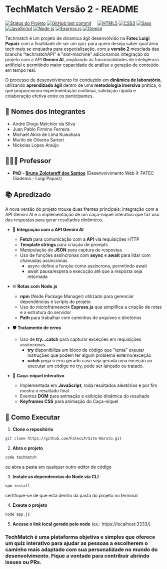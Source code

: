 # TechMatch Versão 2 - README

[![Status do Projeto](https://img.shields.io/badge/Status-Em%20Desenvolvimento-yellow)]()
[![GitHub last commit](https://img.shields.io/github/last-commit/FatecLP/diagnostico)]() &nbsp;&nbsp;&nbsp;
[![HTML5](https://img.shields.io/badge/HTML5-E34F26?logo=html5&logoColor=white)]()
[![CSS3](https://img.shields.io/badge/-CSS3-1572B6?style=flat&logo=css&logoColor=white)]()
[![Sass](https://img.shields.io/badge/Sass-CC6699?style=flat&logo=Sass&logoColor=white)]()
[![JavaScript](https://shields.io/badge/JavaScript-F7DF1E?logo=JavaScript&logoColor=000&style=flat)]()
[![Node.js](https://img.shields.io/badge/Node.js-339933?style=&logo=Node.js&logoColor=white)]()
[![Express.js](https://img.shields.io/badge/Express.js-fff?logo=express&logoColor=000&style=flat)]()
[![Gemini](https://img.shields.io/badge/Google%20Gemini%20API-8E75B2?style=&logo=google%20gemini&flat&logoColor=white)]()

Techmatch é um projeto de dinamica ágil desenvolvido na **Fatec Luigi Papaiz** com a finalidade de ser um quiz para quem deseja saber qual área tech mais se enquadra para especialização, com a **versão 2** mesclada das branchs "techmatchAPI" e "slot-machine" adicionamos integração do projeto com a API **Gemini AI**, ampliando as funcionalidades de inteligência artificial e permitindo maior capacidade de análise e geração de conteúdo em tempo real.

O processo de desenvolvimento foi conduzido em **dinâmica de laboratório**, utilizando **aprendizado ágil** dentro de uma **metodologia imersiva** prática, o que proporcionou experimentação contínua, validação rápida e colaboração efetiva entre os participantes.

## 👥 Nomes dos Integrantes
- André Diogo Melchior da Silva
- Juan Pablo Firmino Ferreira
- Michael Akira de Lima Kuwahara
- Murilo de Oliveira Sartori
- Nickolas Lopes Araújo

## 👨🏻‍🏫 Professor
- **PhD - [Bruno Zolotareff dos Santos](https://github.com/bzsantos)** (Desenvolvimento Web II: FATEC Diadema - Luigi Papaiz)

## 📚 Apredizado

A nova versão do projeto trouxe duas frentes principais: integração com a API Gemini AI e a implementação de um caça-níquel interativo que faz uso das respostas para gerar resultados dinâmicos.

- 🤖 **Integração com a API Gemini AI**
  - **Fetch** para comunicação com a **API** via requisições HTTP
  - **Template strings** para criação de prompts
  - Manipulação de **JSON** para captura de respostas
  - Uso de funções assincronas com **async** e **await** para lidar com chamadas assíncronas
      - async define a função como assíncrona, permitindo await
      - await pausa/espera a execução até que a resposta seja retornada
      
- 🌐 **Rotas com Node.js**
  - **npm** (Node Package Manager) utilizado para gerenciar dependências e scripts do projeto
  - Uso do microframework **Express.js** que simplifica a criação de rotas e a estrutura do servidor
  - **Path** para trabalhar com caminhos de arquivos e diretórios
 
- 🛡️ **Tratamento de erros**
  - Uso de **try...catch** para capturar exceções em requisições assíncronas.
    - **try** disponibiliza um bloco de código que "tenta" exeutar instruções que podem ter algum problema externo/exceção
    - **catch** pega o erro gerado caso seja gerada uma exceção ao executar um código no try, pode ser lançado ou tratado.
   
- 🎰 **Caça-níquel interativo**
  - Implementada em **JavaScript**, roda resultados aleatórios e por fim mostra o resultado final
  - Eventos **DOM** para animação e exibição dinâmica do resultado
  - **Keyframes CSS** para animação do Caça-niquel

## 🚀 Como Executar

1. **Clone o repositório**
```bash
git clone https://github.com/FatecLP/Site-Naruto.git
```

2. **Abra o projeto**
```bash
code techmatch
```
ou abra a pasta em qualquer outro editor de código

3. **Instale as dependencias do Node via CLI**
```bash
npm install 
```
certifique-se de que está dentro da pasta do projeto no terminal

4. **Exeute o projeto**
```bash
node app.js
```

5. **Acesse o link local gerado pelo node** (ex.: https://localhost:3333/)


### **TechMatch** é uma plataforma objetiva e simples que oferece um quiz interativo para ajudar as pessoas a escolherem o caminho mais adaptado com sua personalidade no mundo do desenvolvimento. Fique a vontade para contribuir abrindo issues ou PRs.
